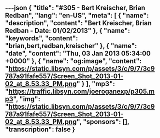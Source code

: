 ---json
{
  "title": "#305 - Bert Kreischer, Brian Redban",
  "lang": "en-US",
  "meta": [
    {
      "name": "description",
      "content": "Bert Kreischer, Brian Redban - Date: 01/02/2013"
    },
    {
      "name": "keywords",
      "content": "brian,bert,redban,kreischer"
    },
    {
      "name": "date",
      "content": "Thu, 03 Jan 2013 05:34:00 +0000"
    },
    {
      "name": "og:image",
      "content": "https://static.libsyn.com/p/assets/3/c/9/7/3c9787a91fafe557/Screen_Shot_2013-01-02_at_8.53.33_PM.png"
    }
  ],
  "mp3": "https://traffic.libsyn.com/joeroganexp/p305.mp3",
  "img": "https://static.libsyn.com/p/assets/3/c/9/7/3c9787a91fafe557/Screen_Shot_2013-01-02_at_8.53.33_PM.png",
  "sponsors": [],
  "transcription": false
}
---
<episode-header />

<timemark seconds="0" />

<transcribe-call-to-action />

<episode-footer />